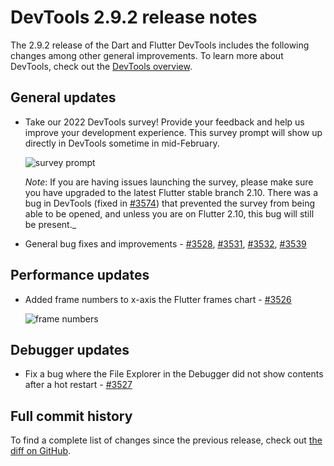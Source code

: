 # DevTools 2.9.2 release notes

The 2.9.2 release of the Dart and Flutter DevTools
includes the following changes among other general improvements.
To learn more about DevTools, check out the
[DevTools overview](https://docs.flutter.dev/tools/devtools/overview).

## General updates

* Take our 2022 DevTools survey! Provide your feedback and help us improve
  your development experience. This survey prompt will show up directly in
  DevTools sometime in mid-February.

  ![survey prompt]({{site.url}}/tools/devtools/release-notes/images-2.9.2/image1.png "survey_prompt")

  *Note*: If you are having issues launching the survey, please make
  sure you have upgraded to the latest Flutter stable branch 2.10.
  There was a bug in DevTools (fixed in
  [#3574](https://github.com/flutter/devtools/pull/3574)) that
  prevented the survey from being able to be opened, and unless you
  are on Flutter 2.10, this bug will still be present._

* General bug fixes and improvements -
  [#3528](https://github.com/flutter/devtools/pull/3528),
  [#3531](https://github.com/flutter/devtools/pull/3531),
  [#3532](https://github.com/flutter/devtools/pull/3532),
  [#3539](https://github.com/flutter/devtools/pull/3539)

## Performance updates

* Added frame numbers to x-axis the Flutter frames chart -
  [#3526](https://github.com/flutter/devtools/pull/3526)

  ![frame numbers]({{site.url}}/tools/devtools/release-notes/images-2.9.2/image2.png "frame_numbers")

## Debugger updates

* Fix a bug where the File Explorer in the Debugger did not show contents
  after a hot restart -
  [#3527](https://github.com/flutter/devtools/pull/3527)

## Full commit history

To find a complete list of changes since the previous release,
check out
[the diff on GitHub](https://github.com/flutter/devtools/compare/v2.9.1...v2.9.2).
